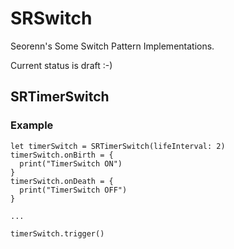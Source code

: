 SRSwitch
========

Seorenn's Some Switch Pattern Implementations.

Current status is draft :-)

## SRTimerSwitch

### Example

```
let timerSwitch = SRTimerSwitch(lifeInterval: 2)
timerSwitch.onBirth = {
  print("TimerSwitch ON")
}
timerSwitch.onDeath = {
  print("TimerSwitch OFF")
}

...

timerSwitch.trigger()
```

